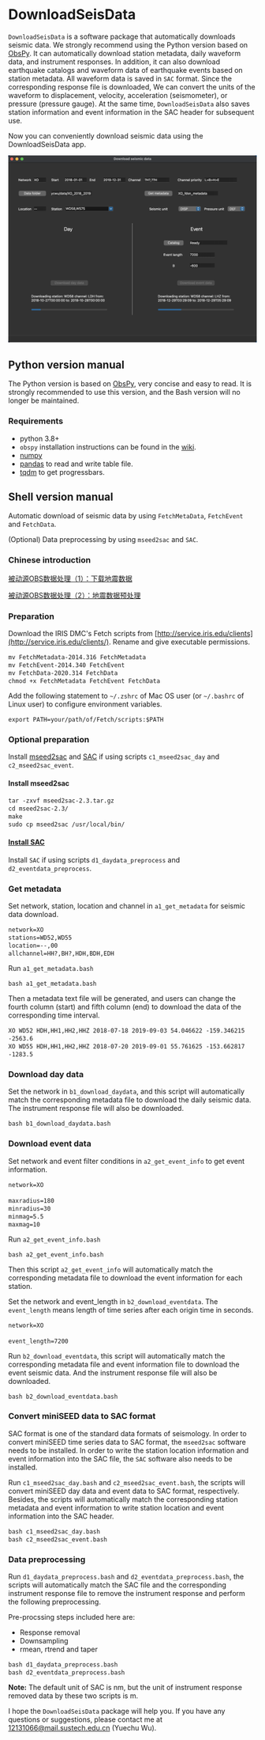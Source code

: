 # DownloadSeisData
`DownloadSeisData` is a software package that automatically downloads seismic data. We strongly recommend using the Python version based on [ObsPy](https://github.com/obspy/obspy). It can automatically download station metadata, daily waveform data, and instrument responses. In addition, it can also download earthquake catalogs and waveform data of earthquake events based on station metadata. All waveform data is saved in `SAC` format. Since the corresponding response file is downloaded, We can convert the units of the waveform to displacement, velocity, acceleration (seismometer), or pressure (pressure gauge). At the same time, `DownloadSeisData` also saves station information and event information in the SAC header for subsequent use.

Now you can conveniently download seismic data using the DownloadSeisData app.

<div align=center><img src="FIGURE/DownloadSeisData.png" width="650"/></div>


## Python version manual
The Python version is based on [ObsPy](https://github.com/obspy/obspy), very concise and easy to read. It is strongly recommended to use this version, and the Bash version will no longer be maintained.


### Requirements
- python 3.8+
- `obspy` installation instructions can be found in the [wiki](https://github.com/obspy/obspy/wiki#installation).
- [numpy](https://github.com/numpy/numpy)
- [pandas](https://github.com/pandas-dev/pandas) to read and write table file.
- [tqdm](https://github.com/tqdm/tqdm) to get progressbars.



## Shell version manual
Automatic download of seismic data by using `FetchMetaData`, `FetchEvent` and `FetchData`.

(Optional) Data preprocessing by using `mseed2sac` and `SAC`.

### Chinese introduction
[被动源OBS数据处理（1）：下载地震数据](https://mp.weixin.qq.com/s/GmxilrDyoDM29OMEzBoSRw)

[被动源OBS数据处理（2）：地震数据预处理](https://mp.weixin.qq.com/s/kVvvKB2QE_1ZgR6mXHAkPQ)

### Preparation
Download the IRIS DMC's Fetch scripts from [http://service.iris.edu/clients](http://service.iris.edu/clients/). Rename and give executable permissions.

```shell
mv FetchMetadata-2014.316 FetchMetadata
mv FetchEvent-2014.340 FetchEvent
mv FetchData-2020.314 FetchData
chmod +x FetchMetadata FetchEvent FetchData
```

Add the following statement to `~/.zshrc` of Mac OS user (or `~/.bashrc` of Linux user) to configure environment variables.
```shell
export PATH=your/path/of/Fetch/scripts:$PATH
```
### Optional preparation
Install [mseed2sac](https://github.com/iris-edu/mseed2sac) and [SAC](https://ds.iris.edu/ds/nodes/dmc/forms/sac/) if using scripts `c1_mseed2sac_day` and `c2_mseed2sac_event`.

#### Install mseed2sac
```shell
tar -zxvf mseed2sac-2.3.tar.gz
cd mseed2sac-2.3/
make
sudo cp mseed2sac /usr/local/bin/
```

#### [Install SAC](https://seisman.github.io/SAC_Docs_zh/install/)

Install `SAC` if using scripts `d1_daydata_preprocess` and `d2_eventdata_preprocess`.


### Get metadata
Set network, station, location and channel in `a1_get_metadata` for seismic data download.

```shell
network=XO
stations=WD52,WD55
location=--,00
allchannel=HH?,BH?,HDH,BDH,EDH

```
Run `a1_get_metadata.bash`
```shell
bash a1_get_metadata.bash
```
Then a metadata text file will be generated, and users can change the fourth column (start) and fifth column (end) to download the data of the corresponding time interval.

```
XO WD52 HDH,HH1,HH2,HHZ 2018-07-18 2019-09-03 54.046622 -159.346215 -2563.6
XO WD55 HDH,HH1,HH2,HHZ 2018-07-20 2019-09-01 55.761625 -153.662817 -1283.5
```

### Download day data
Set the network in `b1_download_daydata`, and this script will automatically match the corresponding metadata file to download the daily seismic data. The instrument response file will also be downloaded.

```shell
bash b1_download_daydata.bash
```

### Download event data
Set network and event filter conditions in `a2_get_event_info` to get event information.

```shell
network=XO

maxradius=180
minradius=30
minmag=5.5
maxmag=10
```
Run `a2_get_event_info.bash`
```shell
bash a2_get_event_info.bash
```
Then this script `a2_get_event_info` will automatically match the corresponding metadata file to download the event information for each station.

Set the network and event_length in `b2_download_eventdata`. The `event_length` means length of time series after each origin time in seconds.
```shell
network=XO

event_length=7200
```
Run `b2_download_eventdata`, this script will automatically match the corresponding metadata file and event information file to download the event seismic data. And the instrument response file will also be downloaded.
```shell
bash b2_download_eventdata.bash
```

### Convert miniSEED data to SAC format
SAC format is one of the standard data formats of seismology. In order to convert miniSEED time series data to SAC format, the `mseed2sac` software needs to be installed.
In order to write the station location information and event information into the SAC file, the `SAC` software also needs to be installed.

Run `c1_mseed2sac_day.bash` and `c2_mseed2sac_event.bash`, the scripts will convert miniSEED day data and event data to SAC format, respectively. Besides, the scripts will automatically match the corresponding station metadata and event information to write station location and event information into the SAC header.

```shell
bash c1_mseed2sac_day.bash
bash c2_mseed2sac_event.bash
```

### Data preprocessing
Run `d1_daydata_preprocess.bash` and `d2_eventdata_preprocess.bash`, the scripts will automatically match the SAC file and the corresponding instrument response file to remove the instrument response and perform the following preprocessing.

Pre-procssing steps included here are:
- Response removal
- Downsampling
- rmean, rtrend and taper

```shell
bash d1_daydata_preprocess.bash
bash d2_eventdata_preprocess.bash
```
**Note:** The default unit of SAC is nm, but the unit of instrument response removed data by these two scripts is m.

I hope the `DownloadSeisData` package will help you. If you have any questions or suggestions, please contact me at <12131066@mail.sustech.edu.cn> (Yuechu Wu).
